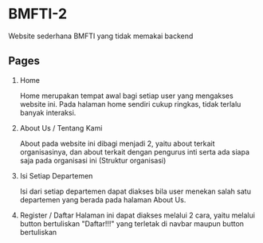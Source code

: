# BMFTI-2
Website sederhana BMFTI yang tidak memakai backend

## Pages
1. Home
   
   Home merupakan tempat awal bagi setiap user yang mengakses website ini. Pada halaman home sendiri cukup ringkas, tidak terlalu banyak interaksi.
   
3. About Us / Tentang Kami

   About pada website ini dibagi menjadi 2, yaitu about terkait organisasinya, dan about terkait dengan pengurus inti serta ada siapa saja pada organisasi ini (Struktur organisasi)
   
5. Isi Setiap Departemen

   Isi dari setiap departemen dapat diakses bila user menekan salah satu departemen yang berada pada halaman About Us.
   
7. Register / Daftar
   Halaman ini dapat diakses melalui 2 cara, yaitu melalui button bertuliskan "Daftar!!!" yang terletak di navbar maupun button bertuliskan 
